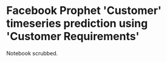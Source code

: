 # Facebook Prophet 'Customer' timeseries prediction using 'Customer Requirements'

Notebook scrubbed.
